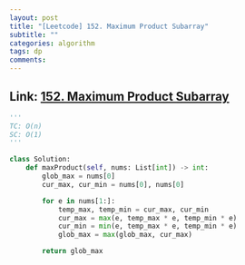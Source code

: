 ```yaml
---
layout: post
title: "[Leetcode] 152. Maximum Product Subarray"
subtitle: ""
categories: algorithm
tags: dp
comments:
---
```


## Link: [152. Maximum Product Subarray](https://leetcode.com/problems/maximum-product-subarray/)

```py
'''
TC: O(n)
SC: O(1)
'''

class Solution:
    def maxProduct(self, nums: List[int]) -> int:
        glob_max = nums[0]
        cur_max, cur_min = nums[0], nums[0]

        for e in nums[1:]:
            temp_max, temp_min = cur_max, cur_min
            cur_max = max(e, temp_max * e, temp_min * e)
            cur_min = min(e, temp_max * e, temp_min * e)
            glob_max = max(glob_max, cur_max)

        return glob_max





```
